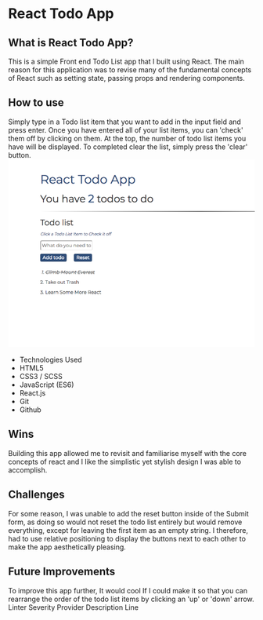 # React Todo App

<h2>What is React Todo App?</h2>
This is a simple Front end Todo List app that I built using React. The main reason for this application was to revise many of the fundamental concepts of React such as setting state, passing props and rendering components.

<h2>How to use</h2>
Simply type in a Todo list item that you want to add in the input field and press enter. Once you have entered all of your list items, you can 'check' them off by clicking on them. At the top, the number of todo list items you have will be displayed. To completed clear the list, simply press the 'clear' button.

<img src="src/assets/project5.png" />

<ul>
<li>Technologies Used</li>
<li>HTML5</li>
<li>CSS3 / SCSS</li>
<li>JavaScript (ES6)</li>
<li>React.js</li>
<li>Git</li>
<li>Github</li>
</ul>

<h2>Wins</h2>
Building this app allowed me to revisit and familiarise myself with the core concepts of react and I like the simplistic yet stylish design I was able to accomplish.

<h2>Challenges</h2>
For some reason, I was unable to add the reset button inside of the Submit form, as doing so would not reset the todo list entirely but would remove everything, except for leaving the first item as an empty string. I therefore, had to use relative positioning to display the buttons next to each other to make the app aesthetically pleasing.

<h2>Future Improvements</h2>
To improve this app further, It would cool If I could make it so that you can rearrange the order of the todo list items by clicking an 'up' or 'down' arrow.
Linter
Severity 	Provider 	Description	Line
